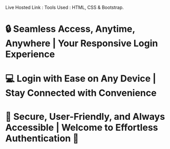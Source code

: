 Live Hosted Link : 
Tools Used : HTML, CSS & Bootstrap.
# 🔒 Seamless Access, Anytime, Anywhere | Your Responsive Login Experience
# 💻 Login with Ease on Any Device | Stay Connected with Convenience
# 📱 Secure, User-Friendly, and Always Accessible | Welcome to Effortless Authentication 🚀         
                       
                    
